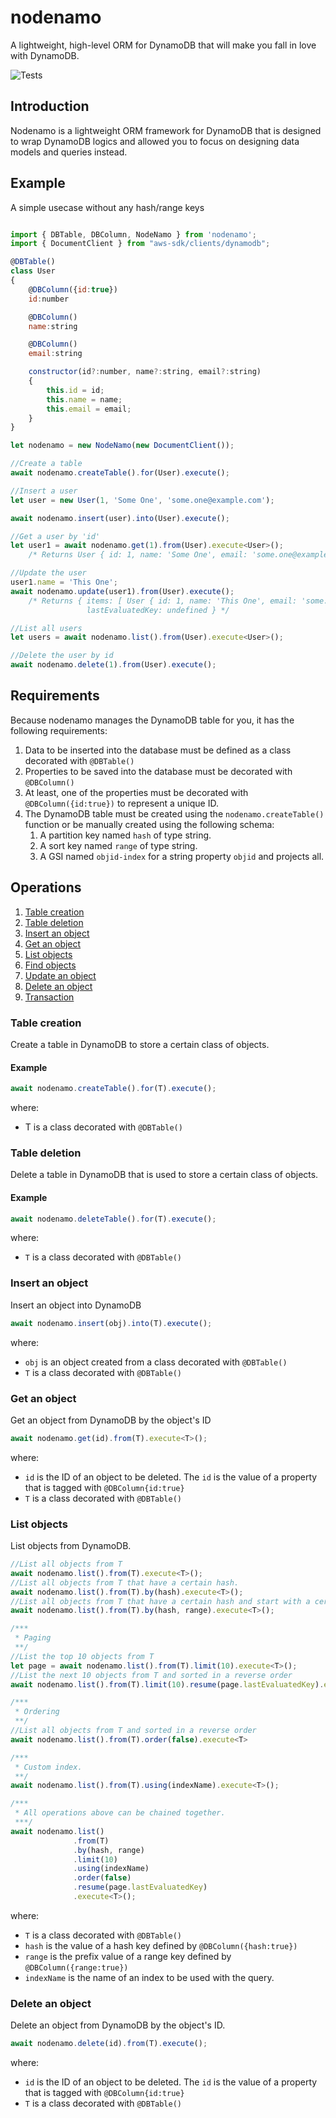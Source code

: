 # nodenamo
A lightweight, high-level ORM for DynamoDB that will make you fall in love with DynamoDB.


![Tests](https://github.com/mappies/nodenamo/workflows/Tests/badge.svg)


## Introduction

Nodenamo is a lightweight ORM framework for DynamoDB that is designed to wrap DynamoDB logics and allowed you to focus on designing data models and queries instead. 

## Example

A simple usecase without any hash/range keys

```javascript

import { DBTable, DBColumn, NodeNamo } from 'nodenamo';
import { DocumentClient } from "aws-sdk/clients/dynamodb";

@DBTable()
class User
{
    @DBColumn({id:true})
    id:number

    @DBColumn()
    name:string

    @DBColumn()
    email:string

    constructor(id?:number, name?:string, email?:string)
    {
        this.id = id;
        this.name = name;
        this.email = email;
    }
}

let nodenamo = new NodeNamo(new DocumentClient());

//Create a table
await nodenamo.createTable().for(User).execute();

//Insert a user
let user = new User(1, 'Some One', 'some.one@example.com');

await nodenamo.insert(user).into(User).execute();

//Get a user by 'id'
let user1 = await nodenamo.get(1).from(User).execute<User>();  
    /* Returns User { id: 1, name: 'Some One', email: 'some.one@example.com' } */

//Update the user
user1.name = 'This One';
await nodenamo.update(user1).from(User).execute(); 
    /* Returns { items: [ User { id: 1, name: 'This One', email: 'some.one@example.com' } ],
                 lastEvaluatedKey: undefined } */

//List all users
let users = await nodenamo.list().from(User).execute<User>();

//Delete the user by id
await nodenamo.delete(1).from(User).execute();
```

## Requirements

Because nodenamo manages the DynamoDB table for you, it has the following requirements:

1. Data to be inserted into the database must be defined as a class decorated with `@DBTable()`
1. Properties to be saved into the database must be decorated with `@DBColumn()`
1. At least, one of the properties must be decorated with `@DBColumn({id:true})` to represent a unique ID.
1. The DynamoDB table must be created using the `nodenamo.createTable()` function or be manually created using the following schema:
    1. A partition key named `hash` of type string.
    1. A sort key named `range` of type string.
    1. A GSI named `objid-index` for a string property `objid` and projects all.

## Operations

1. <a href='#TableCreation'>Table creation</a>
1. <a href='#TableDeletion'>Table deletion</a>
1. <a href='#Insert'>Insert an object</a>
1. <a href='#Get'>Get an object</a>
1. <a href='#List'>List objects</a>
1. <a href='#Find'>Find objects</a>
1. <a href='#Update'>Update an object</a>
1. <a href='#Delete'>Delete an object</a>
1. <a href='#Transaction'>Transaction</a>

### Table creation <a name='TableCreation'></a>
Create a table in DynamoDB to store a certain class of objects.

#### Example

```javascript
await nodenamo.createTable().for(T).execute();
```
where:
 * T is a class decorated with `@DBTable()`

### Table deletion <a name='TableDeletion'></a>
Delete a table in DynamoDB that is used to store a certain class of objects.

#### Example

```javascript
await nodenamo.deleteTable().for(T).execute();
```
where:
 *  `T` is a class decorated with `@DBTable()`


### Insert an object <a name='Insert'></a>

Insert an object into DynamoDB

```javascript
await nodenamo.insert(obj).into(T).execute();
```

where:
 * `obj` is an object created from a class decorated with `@DBTable()`
 * `T` is a class decorated with `@DBTable()`


### Get an object <a name='Get'></a>

Get an object from DynamoDB by the object's ID

```javascript
await nodenamo.get(id).from(T).execute<T>();
```

where:
 * `id` is the ID of an object to be deleted.  The `id` is the value of a property that is tagged with `@DBColumn{id:true}`
 * `T` is a class decorated with `@DBTable()`

### List objects <a name='List'></a>

List objects from DynamoDB. 

```javascript
//List all objects from T
await nodenamo.list().from(T).execute<T>();
//List all objects from T that have a certain hash. 
await nodenamo.list().from(T).by(hash).execute<T>();
//List all objects from T that have a certain hash and start with a certain range key value. 
await nodenamo.list().from(T).by(hash, range).execute<T>();

/***
 * Paging
 **/
//List the top 10 objects from T 
let page = await nodenamo.list().from(T).limit(10).execute<T>();
//List the next 10 objects from T and sorted in a reverse order
await nodenamo.list().from(T).limit(10).resume(page.lastEvaluatedKey).execute<T>();();

/***
 * Ordering
 **/
//List all objects from T and sorted in a reverse order
await nodenamo.list().from(T).order(false).execute<T>

/***
 * Custom index.
 **/
await nodenamo.list().from(T).using(indexName).execute<T>();

/***
 * All operations above can be chained together.
 ***/
await nodenamo.list()
              .from(T)
              .by(hash, range)
              .limit(10)
              .using(indexName)
              .order(false)
              .resume(page.lastEvaluatedKey)
              .execute<T>();

```

where:
 * `T` is a class decorated with `@DBTable()`
 * `hash` is the value of a hash key defined by `@DBColumn({hash:true})`
 * `range` is the prefix value of a range key defined by `@DBColumn({range:true})`
 * `indexName` is the name of an index to be used with the query.

 ### Delete an object<a name='Delete'></a>

Delete an object from DynamoDB by the object's ID.

```javascript
await nodenamo.delete(id).from(T).execute();
```

where:
 * `id` is the ID of an object to be deleted.  The `id` is the value of a property that is tagged with `@DBColumn{id:true}`
 * `T` is a class decorated with `@DBTable()`